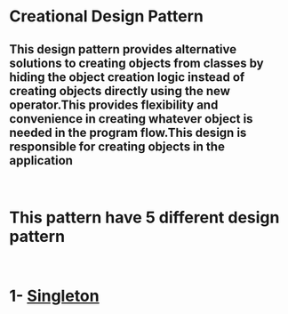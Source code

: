 
# Creational Design Pattern
## This design pattern provides alternative solutions to creating objects from classes by hiding the object creation logic instead of creating objects directly using the new operator.This provides flexibility and convenience in creating whatever object is needed in the program flow.This design is responsible for creating objects in the application
 # <br> This pattern have 5 different design pattern 
 # <br> 1- [Singleton](https://github.com/SongulSYTRK/Desing_Patterns/tree/master/Creational_Pattern/Singleton/SingletonExample_1)
